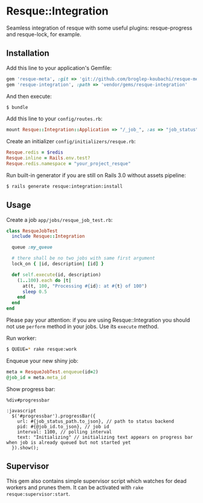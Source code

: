 # Resque::Integration

Seamless integration of resque with some useful plugins: resque-progress and resque-lock, for example.

## Installation

Add this line to your application's Gemfile:
```ruby
gem 'resque-meta', :git => 'git://github.com/broglep-koubachi/resque-meta.git' # current master is somewhat buggy
gem 'resque-integration', :path => 'vendor/gems/resque-integration'
```

And then execute:
```bash
$ bundle
```

Add this line to your `config/routes.rb`:
```ruby
mount Resque::Integration::Application => "/_job_", :as => "job_status"
```

Create an initializer `config/initializers/resque.rb`:
```ruby
Resque.redis = $redis
Resque.inline = Rails.env.test?
Resque.redis.namespace = "your_project_resque"
```

Run built-in generator if you are still on Rails 3.0 without assets pipeline:
```bash
$ rails generate resque:integration:install
```

## Usage

Create a job `app/jobs/resque_job_test.rb`:
```ruby
class ResqueJobTest
  include Resque::Integration

  queue :my_queue

  # there shall be no two jobs with same first argument
  lock_on { |id, description| [id] }

  def self.execute(id, description)
    (1..100).each do |t|
      at(t, 100, "Processing #{id}: at #{t} of 100")
      sleep 0.5
    end
  end
end
```

Please pay your attention: if you are using Resque::Integration you should not use `perform` method in your jobs. Use its `execute` method.

Run worker:
```bash
$ QUEUE=* rake resque:work
```

Enqueue your new shiny job:
```ruby
meta = ResqueJobTest.enqueue(id=2)
@job_id = meta.meta_id
```

Show progress bar:
```haml
%div#progressbar

:javascript
  $('#progressbar').progressBar({
    url: #{job_status_path.to_json}, // path to status backend
    pid: #{@job_id.to_json}, // job id
    interval: 1100, // polling interval
    text: "Initializing" // initializing text appears on progress bar when job is already queued but not started yet
  }).show();
```

## Supervisor

This gem also contains simple supervisor script which watches for dead workers and prunes them. It can be activated with `rake resque:supervisor:start`.